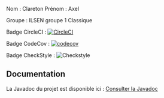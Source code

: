 Nom : Clareton
Prénom : Axel

Groupe : ILSEN groupe 1 Classique

Badge CircleCI : [![CircleCI](https://dl.circleci.com/status-badge/img/gh/AxLaiR/ceri-m1-techniques-de-test/tree/master.svg?style=svg)](https://dl.circleci.com/status-badge/redirect/gh/AxLaiR/ceri-m1-techniques-de-test/tree/master)

Badge CodeCov : [![codecov](https://codecov.io/github/AxLaiR/ceri-m1-techniques-de-test/graph/badge.svg?token=R6G0AEMRKI)](https://codecov.io/github/AxLaiR/ceri-m1-techniques-de-test)

Badge CheckStyle : ![Checkstyle](https://img.shields.io/badge/checkstyle-passing-brightgreen)

## Documentation

La Javadoc du projet est disponible ici : [Consulter la Javadoc](https://axlair.github.io/ceri-m1-techniques-de-test/)
